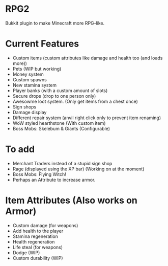 RPG2
====

Bukkit plugin to make Minecraft more RPG-like.

Current Features
====
* Custom items (custom attributes like damage and health too (and loads more))
* Pets (WIP but working)
* Money system
* Custom spawns
* New stamina system
* Player banks (with a custom amount of slots)
* Secure drops (drop to one person only)
* Awesowme loot system. (Only get items from a chest once)
* Sign shops
* Damage display
* Different repair system (anvil right click only to prevent item renaming)
* WoW styled hearthstone (With custom item)
* Boss Mobs: Skelebum & Giants (Configurable)

To add
====
* Merchant Traders instead of a stupid sign shop
* Rage (displayed using the XP bar) (Working on at the moment)
* Boss Mobs: Flying Witch!
* Perhaps an Attribute to increase armor.

Item Attributes (Also works on Armor)
====
* Custom damage (for weapons)
* Add health to the player
* Stamina regeneration
* Health regeneration
* Life steal (for weapons)
* Dodge (WIP)
* Custom durability (WIP)
